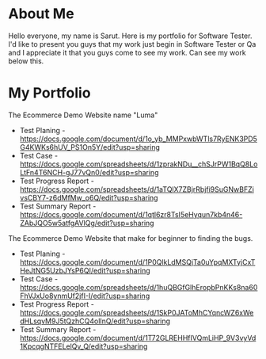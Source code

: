 # About Me
Hello everyone, my name is Sarut. Here is my portfolio for Software Tester.
I'd like to present you guys that my work just begin in Software Tester or Qa and
I appreciate it that you guys come to see my work. Can see my work below this.

# My Portfolio

The Ecommerce Demo Website name "Luma"
* Test Planing - https://docs.google.com/document/d/1o_yb_MMPxwbWTls7RyENK3PD5G4KWKs6hUV_PS1On5Y/edit?usp=sharing
* Test Case - https://docs.google.com/spreadsheets/d/1zprakNDu__chSJrPW1BqQ8LoLtFn4T6NCH-gJ77vQn0/edit?usp=sharing
* Test Progress Report - https://docs.google.com/spreadsheets/d/1aTQlX7ZBjrRbjfi9SuGNwBFZivsCBY7-z6dMfMw_o6Q/edit?usp=sharing
* Test Summary Report - https://docs.google.com/document/d/1qtl6zr8TsI5eHyqun7kb4n46-ZAbJQO5w5atfgAVlQg/edit?usp=sharing

The Ecommerce Demo Website that make for beginner to finding the bugs.
* Test Planing - https://docs.google.com/document/d/1P0QlkLdMSQjTa0uYpqMXTyjCxTHeJtNG5UzbJYsP6QI/edit?usp=sharing
* Test Case - https://docs.google.com/spreadsheets/d/1huQBGfGlhEropbPnKKs8na60FhVJxUo8ynmUf2jfI-I/edit?usp=sharing
* Test Progress Report - https://docs.google.com/spreadsheets/d/1SkP0JAToMhCYqncWZ6xWedHLsqvM9J5tQzhCQ4olInQ/edit?usp=sharing
* Test Summary Report - https://docs.google.com/document/d/1T72GLREHHfIVQmLiHP_9V3vyVd1KpcqgNTFELelQv_Q/edit?usp=sharing

